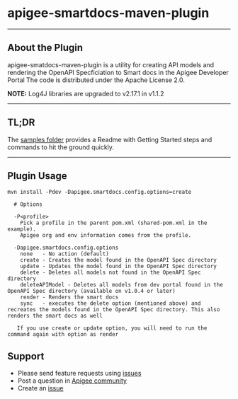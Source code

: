 # apigee-smartdocs-maven-plugin

----------------
About the Plugin
----------------

apigee-smatdocs-maven-plugin is a utility for creating API models and rendering the OpenAPI Specficiation to Smart docs in the Apigee Developer Portal
The code is distributed under the Apache License 2.0.

**NOTE:** Log4J libraries are upgraded to v2.17.1 in v1.1.2

------------
TL;DR
------------

The [samples folder](https://github.com/apigee/apigee-smartdocs-maven-plugin/tree/master/samples) provides a Readme with Getting Started steps and commands to hit the ground quickly.

------------
Plugin Usage
------------
```
mvn install -Pdev -Dapigee.smartdocs.config.options=create

  # Options

  -P<profile>
    Pick a profile in the parent pom.xml (shared-pom.xml in the example).
    Apigee org and env information comes from the profile.

  -Dapigee.smartdocs.config.options
    none   - No action (default)
    create - Creates the model found in the OpenAPI Spec directory
    update - Updates the model found in the OpenAPI Spec directory
    delete - Deletes all models not found in the OpenAPI Spec directory
    deleteAPIModel - Deletes all models from dev portal found in the OpenAPI Spec directory (available on v1.0.4 or later)
    render - Renders the smart docs 
    sync   - executes the delete option (mentioned above) and recreates the models found in the OpenAPI Spec directory. This also renders the smart docs as well
    
   If you use create or update option, you will need to run the command again with option as render
```

## Support
* Please send feature requests using [issues](https://github.com/apigee/apigee-smartdocs-maven-plugin/issues)
* Post a question in [Apigee community](https://community.apigee.com/index.html)
* Create an [issue](https://github.com/apigee/apigee-smartdocs-maven-plugin/issues/new)

